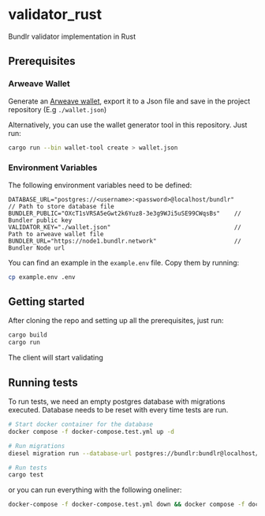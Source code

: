 # validator_rust

Bundlr validator implementation in Rust

## Prerequisites

### Arweave Wallet

Generate an [Arweave wallet](https://docs.arweave.org/info/wallets/arweave-web-extension-wallet), export it to a Json file and save in the project repository (E.g `./wallet.json`)

Alternatively, you can use the wallet generator tool in this repository. Just run:

```sh
cargo run --bin wallet-tool create > wallet.json
```

### Environment Variables

The following environment variables need to be defined:

```environment
DATABASE_URL="postgres://<username>:<password>@localhost/bundlr"                                // Path to store database file
BUNDLER_PUBLIC="OXcT1sVRSA5eGwt2k6Yuz8-3e3g9WJi5uSE99CWqsBs"    // Bundler public key
VALIDATOR_KEY="./wallet.json"                                   // Path to arweave wallet file
BUNDLER_URL="https://node1.bundlr.network"                      // Bundler Node url
```

You can find an example in the `example.env` file. Copy them by running:

```sh
cp example.env .env
```

## Getting started

After cloning the repo and setting up all the prerequisites, just run:

```sh
cargo build
cargo run
```

The client will start validating

## Running tests

To run tests, we need an empty postgres database with migrations executed. Database needs to be reset with every time tests are run.

```sh
# Start docker container for the database
docker compose -f docker-compose.test.yml up -d

# Run migrations
diesel migration run --database-url postgres://bundlr:bundlr@localhost/bundlr

# Run tests
cargo test
```

or you can run everything with the following oneliner:

```sh
docker-compose -f docker-compose.test.yml down && docker compose -f docker-compose.test.yml up -d && sleep 5 && diesel migration run --database-url postgres://bundlr:bundlr@localhost/bundlr && cargo test
```
